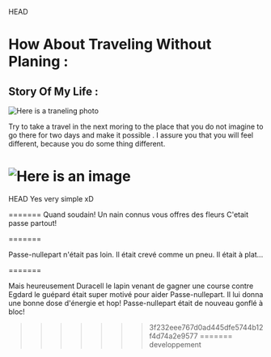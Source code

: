 HEAD
# How About Traveling Without Planing :

## Story Of My Life :

![Here is a traneling photo](https://st-process-production.s3.amazonaws.com/e046bb6c-3dd0-4d92-be54-134802864556/fcf7bcb5-17a4-435f-88dd-3c2ae96a7585.jpg)

Try to take a travel in the next moring to the place that you do not imagine to go there for two days and make it possible .
I assure you that you will feel different, because you do some thing different.

![Here is an image](https://www.google.com/url?sa=i&source=images&cd=&ved=2ahUKEwiJsPyUj4fkAhUNzaQKHbGgBw4QjRx6BAgBEAQ&url=https%3A%2F%2Fwww.pinterest.com%2Fpin%2F446982331738600675%2F&psig=AOvVaw3jSPZ974AySj0_OQqYEyhl&ust=1566035537211188)
=======
HEAD
Yes very simple xD

=======
Quand soudain!
Un nain connus vous offres des fleurs
C'etait passe partout!
    
=======

Passe-nullepart n'était pas loin. Il était crevé comme un pneu. Il était à plat...

=======

Mais heureusement Duracell le lapin venant de gagner une course contre Egdard le guépard était super motivé pour aider Passe-nullepart. 
Il lui donna une bonne dose d'énergie et hop! Passe-nullepart était de nouveau gonflé à bloc! 
>>>>>>> 3f232eee767d0ad445dfe5744b12f4d74a2e9577
=======
>>>>>>> developpement

